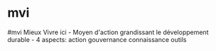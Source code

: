 # mvi
#mvi Mieux Vivre ici - Moyen d'action grandissant le développement durable - 4 aspects: action gouvernance connaissance outils
